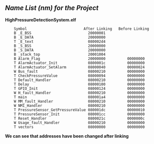 ﻿



## ***Name List (nm) for the Project***

**HighPressureDetectionSystem.elf**
	   
		Symbol							After Linking	Before Linking
	    B _E_BSS                          20000001							
        B _E_DATA                         20000000
        T _E_text                         080002d4
        B _S_BSS                          20000000
        B _S_DATA                         20000000
        B _stack_top                      20001004
        B Alarm_Flag                      20000000			00000000				
        T AlarmActuator_Init              0800001c			00000000
        T AlarmActuator_SetAlarm          08000040			00000024
        W Bus_fault                       08000210			00000000
        T CheckPressureValue              08000094			00000000
        T Default_Handler                 08000210			00000000
        T Delay                           08000100			00000000
        T GPIO_Init                       08000124			00000000
        W H_fault_Handler                 08000210			00000000
        T main                            080001a4			00000000
        W MM_fault_Handler                08000210			00000000
        W NMI_Handler                     08000210			00000000
        T PressureSensor_GetPressureValue 080001dc			00000010
        T PressureSensor_Init             080001cc			00000000			
        T Reset_Handler                   0800021c			0000000c
        W Usage_fault_Handler             08000210			00000000
        T vectors                         08000000			00000000

**We can see that addresses have been changed after linking**

